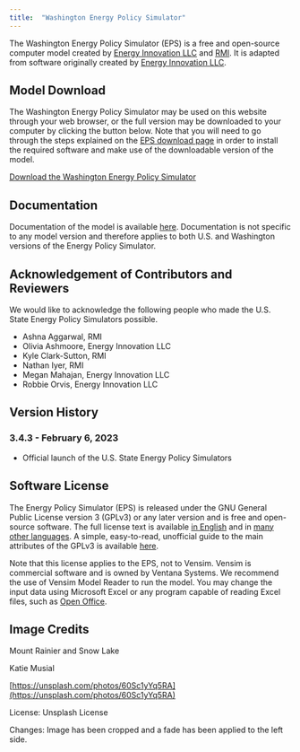 ```yaml
---
title:  "Washington Energy Policy Simulator"
---
```


The Washington Energy Policy Simulator (EPS) is a free and open-source computer model created by [Energy Innovation LLC](https://energyinnovation.org/) and [RMI](https://rmi.org/).  It is adapted from software originally created by [Energy Innovation LLC](https://energyinnovation.org/).

## Model Download

The Washington Energy Policy Simulator may be used on this website through your web browser, or the full version may be downloaded to your computer by clicking the button below.  Note that you will need to go through the steps explained on the [EPS download page](https://docs.energypolicy.solutions/download) in order to install the required software and make use of the downloadable version of the model.

<p><a href="https://github.com/Energy-Innovation/eps-washington/archive/refs/tags/3.4.3.zip" class="btn">Download the Washington Energy Policy Simulator</a></p>

## Documentation

Documentation of the model is available [here](https://docs.energypolicy.solutions/).  Documentation is not specific to any model version and therefore applies to both U.S. and Washington versions of the Energy Policy Simulator.

## Acknowledgement of Contributors and Reviewers
We would like to acknowledge the following people who made the U.S. State Energy Policy Simulators possible.

* Ashna Aggarwal, RMI
* Olivia Ashmoore, Energy Innovation LLC
* Kyle Clark-Sutton, RMI
* Nathan Iyer, RMI
* Megan Mahajan, Energy Innovation LLC
* Robbie Orvis, Energy Innovation LLC

## Version History

### **3.4.3 - February 6, 2023**

* Official launch of the U.S. State Energy Policy Simulators

## Software License

The Energy Policy Simulator (EPS) is released under the GNU General Public License version 3 (GPLv3) or any later version and is free and open-source software.  The full license text is available [in English](http://www.gnu.org/licenses/gpl-3.0.en.html) and in [many other languages](http://www.gnu.org/licenses/translations.html).  A simple, easy-to-read, unofficial guide to the main attributes of the GPLv3 is available <a href="https://tldrlegal.com/license/gnu-general-public-license-v3-(gpl-3)">here</a>.

Note that this license applies to the EPS, not to Vensim.  Vensim is commercial software and is owned by Ventana Systems.  We recommend the use of Vensim Model Reader to run the model.  You may change the input data using Microsoft Excel or any program capable of reading Excel files, such as [Open Office](https://www.openoffice.org/).

## Image Credits

Mount Rainier and Snow Lake

Katie Musial

[https://unsplash.com/photos/60Sc1yYq5RA](https://unsplash.com/photos/60Sc1yYq5RA)

License: Unsplash License

Changes: Image has been cropped and a fade has been applied to the left side.

